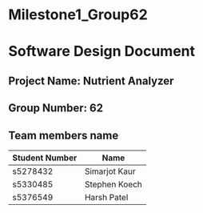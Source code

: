 # Milestone1_Group62
# Software Design Document

## Project Name: Nutrient Analyzer
## Group Number: 62

## Team members name

| Student Number | Name          | 
|----------------|---------------|
| s5278432       | Simarjot Kaur |
| s5330485       | Stephen Koech | 
| s5376549       | Harsh Patel   | 